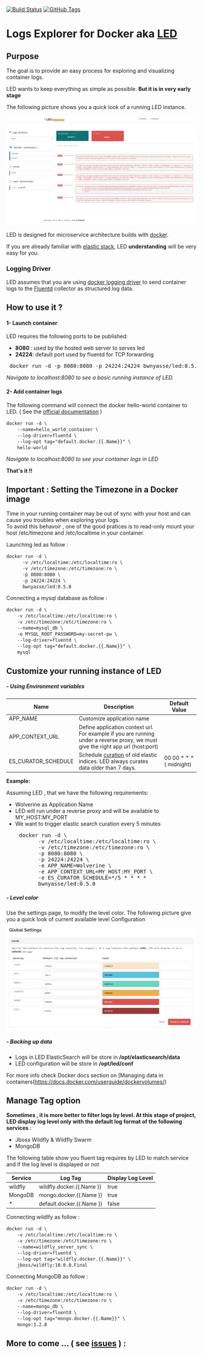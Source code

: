 [![Build Status](https://travis-ci.org/bwnyasse/led.svg?branch=master)](https://travis-ci.org/bwnyasse/led)
[![GitHub Tags](https://img.shields.io/github/tag/bwnyasse/led.svg)](https://github.com/bwnyasse/led)

# Logs Explorer for Docker aka  **[LED](https://hub.docker.com/r/bwnyasse/fluentd-led/)**

## Purpose

The goal is to provide an easy process for exploring and visualizing container logs.

LED wants to keep everything as simple as possible. **But it is in very early stage**

The following picture shows you a quick look of a running LED instance.

![](doc/current_v0.4.png?raw=true)

LED is designed for microservice architecture builds with [docker](https://www.docker.com/).

If you are already familiar with [elastic stack](https://www.elastic.co/fr/webinars/introduction-elk-stack),
LED **understanding** will be very easy for you.

### Logging Driver

LED assumes that you are using [docker logging driver](https://docs.docker.com/engine/admin/logging/fluentd/) to send container logs to the [Fluentd](http://www.fluentd.org/) collector as structured log data.


## How to use it ?

#### 1- Launch container

LED requires the following ports to be published:

 - **8080** : used by the hosted web server to serves led
 - **24224**: default port used by fluentd for TCP forwarding

<pre>
 docker run -d -p 8080:8080 -p 24224:24224 bwnyasse/led:0.5.0
</pre>

*Navigate to localhost:8080 to see a basic running instance of LED.*

#### 2- Add container logs

The following command will connect the docker hello-world container to LED.  ( See the [official documentation](https://docs.docker.com/engine/admin/logging/overview/#/fluentd-options)  )

    docker run -d \
        --name=hello_world_container \
        --log-driver=fluentd \
        --log-opt tag="default.docker.{{.Name}}" \
        hello-world

*Navigate to localhost:8080 to see your container logs in LED*

**That's it !!**


## Important : Setting the Timezone in a Docker image

Time in your running container may be out of sync with your host and can cause you troubles when exploring your logs.  
To avoid this behavoir , one of the good pratices is to read-only mount your host /etc/timezone and /etc/localtime in your container.

Launching led as follow :

    docker run -d \
          -v /etc/localtime:/etc/localtime:ro \
          -v /etc/timezone:/etc/timezone:ro \
          -p 8080:8080 \
          -p 24224:24224 \
          bwnyasse/led:0.5.0

Connecting a mysql database as follow :

    docker run -d \
        -v /etc/localtime:/etc/localtime:ro \
        -v /etc/timezone:/etc/timezone:ro \
        --name=mysql_db \
        -e MYSQL_ROOT_PASSWORD=my-secret-pw \
        --log-driver=fluentd \
        --log-opt tag="default.docker.{{.Name}}" \
        mysql

##  Customize your running instance of LED

##### - Using Environment variables

| Name                |        Description                  | Default Value             |
| --------------------|-------------------------------------|---------------------------|
| APP_NAME            |  Customize application name         |                           |
| APP_CONTEXT_URL     |  Define application context url. For example if you are running under a reverse proxy, we must give the right app url (host:port)   |                           |
| ES_CURATOR_SCHEDULE |  Schedule [curation](https://www.elastic.co/guide/en/elasticsearch/client/curator/current/about.html) of old elastic indices. LED always curates data older than 7 days.          | 00 00 \* \* \*  ( midnight)|

**Example:**

Assuming LED , that we have the following requirements:
- Wolverine as Application Name
- LED will run under a reverse proxy and will be available to MY_HOST:MY_PORT
- We want to trigger elastic search curation every 5 minutes

<pre>
    docker run -d \
          -v /etc/localtime:/etc/localtime:ro \
          -v /etc/timezone:/etc/timezone:ro \
          -p 8080:8080 \
          -p 24224:24224 \
          -e APP_NAME=Wolverine \
          -e APP_CONTEXT_URL=MY_HOST:MY_PORT \
          -e ES_CURATOR_SCHEDULE=*/5 * * * *
          bwnyasse/led:0.5.0
</pre>

##### - Level color

Use the settings page, to modify the level color. The following picture give you a quick look of current available level Configuration

![](doc/settings_1.png?raw=true)

##### - Backing up data

- Logs in LED ElasticSearch will be store in **/opt/elasticsearch/data**
- LED configuration will be store in **/opt/led/conf**

For more info check Docker docs section on [Managing data in containers(https://docs.docker.com/userguide/dockervolumes/)

##  Manage Tag option

**Sometimes , it is more better to filter logs by level. At this stage of project, LED display log level only with the default log format of the following services** :

  - Jboss Wildfly & Wildfly Swarm
  - MongoDB

The following table show you fluent tag requires by LED to match service and if the log level is displayed or not


| Service     |    Log Tag                    |  Display Log Level |
| ------------|-------------------------------|--------------------|
| wildfly     |    wildfly.docker.{{.Name }}  |      true          |
| MongoDB     |    mongo.docker.{{.Name }}    |      true          |
|   *         |    default.docker.{{.Name }}  |      false         |   

Connecting wildlfy as follow :

    docker run -d \
        -v /etc/localtime:/etc/localtime:ro \
        -v /etc/timezone:/etc/timezone:ro \
        --name=wildfly_server_sync \
        --log-driver=fluentd \
        --log-opt tag="wildfly.docker.{{.Name}}" \
        jboss/wildfly:10.0.0.Final

Connecting MongoDB as follow :

    docker run -d \
        -v /etc/localtime:/etc/localtime:ro \
        -v /etc/timezone:/etc/timezone:ro \
        --name=mongo_db \
        --log-driver=fluentd \
        --log-opt tag="mongo.docker.{{.Name}}" \
        mongo:3.2.8


## More to come ... ( see [issues](https://github.com/bwnyasse/led/issues) ) :
